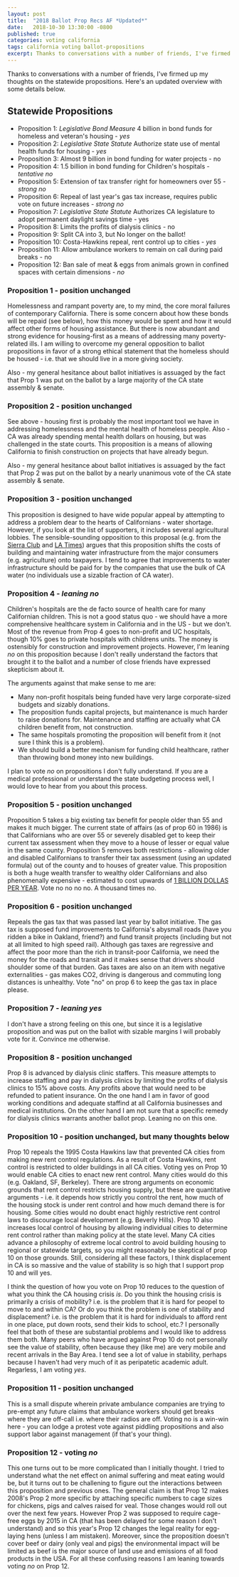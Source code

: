 ```yaml
---
layout: post
title:  "2018 Ballot Prop Recs AF *Updated*"
date:   2018-10-30 13:30:00 -0800
published: true
categories: voting california
tags: california voting ballot-propositions
excerpt: Thanks to conversations with a number of friends, I've firmed up my thoughts on the statewide propositions. Here's an updated overview with some details below. 
---
```


Thanks to conversations with a number of friends, I've firmed up my thoughts on the statewide propositions. Here's an updated overview with some details below. 


## Statewide Propositions
+ Proposition 1: *Legislative Bond Measure* 4 billion in bond funds for homeless and veteran's housing - *yes*
+ Proposition 2: *Legislative State Statute* Authorize state use of mental health funds for housing - *yes*
+ Proposition 3: Almost 9 billion in bond funding for water projects - no
+ Proposition 4: 1.5 billion in bond funding for Children's hospitals - *tentative no*
+ Proposition 5: Extension of tax transfer right for homeowners over 55 - *strong no*
+ Proposition 6: Repeal of last year's gas tax increase, requires public vote on future increases - *strong no*
+ Proposition 7: *Legislative State Statute* Authorizes CA legislature to adopt permanent daylight savings time - yes
+ Proposition 8: Limits the profits of dialysis clinics - no
+ Proposition 9: Split CA into 3, but No longer on the ballot!
+ Proposition 10: Costa-Hawkins repeal, rent control up to cities - *yes*
+ Proposition 11: Allow ambulance workers to remain on call during paid breaks - no
+ Proposition 12: Ban sale of meat & eggs from animals grown in confined spaces with certain dimensions - *no*

### Proposition 1 - position unchanged
Homelessness and rampant poverty are, to my mind, the core moral failures of contemporary California. There is some concern about how these bonds will be repaid (see below), how this money would be spent and how it would affect other forms of housing assistance. But there is now abundant and strong evidence for housing-first as a means of addressing many poverty-related ills. I am willing to overcome my general opposition to ballot propositions in favor of a strong ethical statement that the homeless should be housed - i.e. that we should live in a more giving society. 

Also - my general hesitance about ballot initiatives is assuaged by the fact that Prop 1 was put on the ballot by a large majority of the CA state assembly & senate.

### Proposition 2 - position unchanged
See above - housing first is probably the most important tool we have in addressing homelessness and the mental health of homeless people. Also - CA was already spending mental health dollars on housing, but was challenged in the state courts. This proposition is a means of allowing California to finish construction on projects that have already begun. 

Also - my general hesitance about ballot initiatives is assuaged by the fact that Prop 2 was put on the ballot by a nearly unanimous vote of the CA state assembly & senate.

### Proposition 3 - position unchanged
This proposition is designed to have wide popular appeal by attempting to address a problem dear to the hearts of Californians - water shortage. However, if you look at the list of supporters, it includes several agricultural lobbies. The sensible-sounding opposition to this proposal (e.g. from the [Sierra Club](https://www.sierraclub.org/california/2018-endorsements) and [LA Times](http://www.latimes.com/opinion/endorsements/la-ed-proposition-3-water-20181012-story.html)) argues that this proposition shifts the costs of building and maintaining water infrastructure from the major consumers (e.g. agriculture) onto taxpayers. I tend to agree that improvements to water infrastructure should be paid for by the companies that use the bulk of CA water (no individuals use a sizable fraction of CA water). 

### Proposition 4 - *leaning no*
Children's hospitals are the de facto source of health care for many Californian children. This is not a good status quo - we should have a more comprehensive healthcare system in California and in the US - but we don't. Most of the revenue from Prop 4 goes to non-profit and UC hospitals, though 10% goes to private hospitals with childrens units. The money is ostensibly for construction and improvement projects. However, I'm leaning *no* on this proposition because I don't really understand the factors that brought it to the ballot and a number of close friends have expressed skepticism about it. 

The arguments against that make sense to me are:
* Many non-profit hospitals being funded have very large corporate-sized budgets and sizably donations.
* The proposition funds capital projects, but maintenance is much harder to raise donations for. Maintenance and staffing are actually what CA children benefit from, not construction.
* The same hospitals promoting the proposition will benefit from it (not sure I think this is a problem).
* We should build a better mechanism for funding child healthcare, rather than throwing bond money into new buildings. 

I plan to vote *no* on propositions I don't fully understand. If you are a medical professional or understand the state budgeting process well, I would love to hear from you about this process.

### Proposition 5 - position unchanged
Proposition 5 takes a big existing tax benefit for people older than 55 and makes it much bigger. The current state of affairs (as of prop 60 in 1986) is that Californians who are over 55 or severely disabled get to keep their current tax assessment when they move to a house of lesser or equal value in the same county. Proposition 5 removes both restrictions - allowing older and disabled Californians to transfer their tax assessment (using an updated formula) out of the county and to houses of greater value. This proposition is both a huge wealth transfer to wealthy older Californians and also phenomenally expensive - estimated to cost upwards of [1 BILLION DOLLAS PER YEAR](https://lao.ca.gov/BallotAnalysis/Proposition?number=5&year=2018). Vote no no no no. A thousand times no. 

### Proposition 6 - position unchanged
Repeals the gas tax that was passed last year by ballot initiative. The gas tax is supposed fund improvements to California's abysmall roads (have you ridden a bike in Oakland, friend?) and fund transit projects (including but not at all limited to high speed rail). Although gas taxes are regressive and affect the poor more than the rich in transit-poor California, we need the money for the roads and transit and it makes sense that drivers should shoulder some of that burden. Gas taxes are also on an item with negative externalities - gas makes CO2, driving is dangerous and commuting long distances is unhealthy. Vote "no" on prop 6 to keep the gas tax in place please.  

### Proposition 7 - *leaning yes*
I don't have a strong feeling on this one, but since it is a legislative proposition and was put on the ballot with sizable margins I will probably vote for it. Convince me otherwise.

### Proposition 8 - position unchanged
Prop 8 is advanced by dialysis clinic staffers. This measure attempts to increase staffing and pay in dialysis clinics by limiting the profits of dialysis clinics to 15% above costs. Any profits above that would need to be refunded to patient insurance. On the one hand I am in favor of good working conditions and adequate staffind at all California businesses and medical institutions. On the other hand I am not sure that a specific remedy for dialysis clinics warrants another ballot prop. Leaning no on this one. 

### Proposition 10 - position unchanged, but many thoughts below
Prop 10 repeals the 1995 Costa Hawkins law that prevented CA cities from making new rent control regulations. As a result of Costa Hawkins, rent control is restricted to older buildings in all CA cities. Voting yes on Prop 10 would enable CA cities to enact new rent control. Many cities would do this (e.g. Oakland, SF, Berkeley). There are strong arguments on economic grounds that rent control restricts housing supply, but these are quantitative arguments - i.e. it depends how strictly you control the rent, how much of the housing stock is under rent control and how much demand there is for housing. Some cities would no doubt enact highly restrictive rent control laws to discourage local development (e.g. Beverly Hills). Prop 10 also increases local control of housing by allowing individual cities to determine rent control rather than making policy at the state level. Many CA cities advance a philosophy of extreme local control to avoid building housing to regional or statewide targets, so you might reasonably be skeptical of prop 10 on those grounds. Still, considering all these factors, I think displacement in CA is so massive and the value of stability is so high that I support prop 10 and will  yes. 

I think the question of how you vote on Prop 10 reduces to the question of what you think the CA housing crisis *is*. Do you think the housing crisis is primarily a crisis of mobility? i.e. is the problem that it is hard for peopel to move to and within CA? Or do you think the problem is one of stability and displacement? i.e. is the problem that it is hard for individuals to afford rent in one place, put down roots, send their kids to school, etc.? I personally feel that both of these are substantial problems and I would like to address them both. Many peers who have argued against Prop 10 do not personally see the value of stability, often because they (like me) are very mobile and recent arrivals in the Bay Area. I tend see a lot of value in stability, perhaps because I haven't had very much of it as peripatetic academic adult. Regarless, I am voting *yes*.

### Proposition 11 - position unchanged
This is a small dispute wherein private ambulance companies are trying to pre-empt any future claims that ambulance workers should get breaks where they are off-call i.e. where their radios are off. Voting no is a win-win here - you can lodge a protest vote against piddling propositions and also support labor against management (if that's your thing).

### Proposition 12 - voting *no*
This one turns out to be more complicated than I initially thought. I tried to understand what the net effect on animal suffering and meat eating would be, but it turns out to be challening to figure out the interactions between this proposition and previous ones. The general claim is that Prop 12 makes 2008's Prop 2 more specific by attaching specific numbers to cage sizes for chickens, pigs and calves raised for veal. Those changes would roll out over the next few years. However Prop 2 was supposed to require cage-free eggs by 2015 in CA (that has been delayed for some reason I don't understand) and so this year's Prop 12 changes the legal reality for egg-laying hens (unless I am mistaken). Moreover, since the proposition doesn't cover beef or dairy (only veal and pigs) the environmental impact will be limited as beef is the major source of land use and emissions of all food products in the USA. For all these confusing reasons I am leaning towards voting *no* on Prop 12. 
